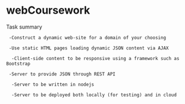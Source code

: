 # webCoursework

Task summary

     -Construct a dynamic web-site for a domain of your choosing
  
     -Use static HTML pages loading dynamic JSON content via AJAX
  
      -Client-side content to be responsive using a framework such as Bootstrap
  
     -Server to provide JSON through REST API
  
      -Server to be written in nodejs
  
      -Server to be deployed both locally (for testing) and in cloud
